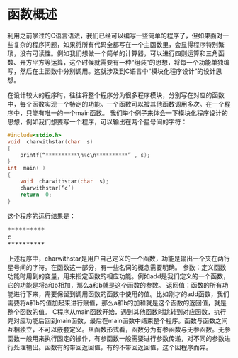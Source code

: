 # 函数概述
利用之前学过的C语言语法，我们已经可以编写一些简单的程序了，但如果面对一些复杂的程序问题，如果将所有代码全都写在一个主函数里，会显得程序特别繁琐，没有可读性。例如我们想做一个简单的计算器，可以进行四则运算和三角函数、开方平方等运算，这个时候就需要有一种“组装”的思想，将每一个功能单独编写，然后在主函数中分别调用。这就涉及到C语言中“模块化程序设计”的设计思想。

在设计较大的程序时，往往将整个程序分为很多程序模块，分别写在对应的函数中，每个函数实现一个特定的功能。一个函数可以被其他函数调用多次。在一个程序中，只能有唯一的一个main函数。
我们举个例子来体会一下模块化程序设计的思想，例如我们想要写一个程序，可以输出在两个星号间的字符：

```c
#include<stdio.h>
void  charwithstar(char  s)
{
    printf(“**********\n%c\n**********” , s);
}
int  main( )
{
    void  charwithstar(char  s);
    charwithstar(‘c’)
    return  0;
}
```
这个程序的运行结果是：
<pre>
**********
c
**********
</pre>

上述程序中，charwithstar是用户自己定义的一个函数，功能是输出一个夹在两行星号间的字符。在函数这一部分，有一些名词的概念需要明确。
	参数：定义函数功能时用到的变量，用来指定函数的相应功能。例如add是我们定义的一个函数，它的功能是将a和b相加，那么a和b就是这个函数的参数。
	返回值：函数的所有功能进行下来，需要保留到调用函数的函数中使用的值。比如刚才的add函数，我们需要将a和b的值加起来进行赋值，那么a和b的加和就是这个函数的返回值，就是整个函数的值。
C程序从main函数开始，遇到其他函数时跳转到对应函数，执行完对应功能后回到main函数，最后在main函数中结束整个程序。函数与函数之间互相独立，不可以嵌套定义。从函数形式看，函数分为有参函数与无参函数。无参函数一般用来执行固定的操作，有参函数一般需要进行参数传递，对不同的参数进行处理输出。函数有的带回返回值，有的不带回返回值，这个因程序而异。